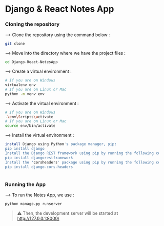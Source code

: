 # Django & React Notes App

### Cloning the repository

--> Clone the repository using the command below :
```bash
git clone 

```

--> Move into the directory where we have the project files : 
```bash
cd Django-React-NotesApp

```

--> Create a virtual environment :
```bash
# If you are on Windows
virtualenv env
# If you are on Linux or Mac
python -m venv env
```

--> Activate the virtual environment :
```bash
# If you are on Windows
.\env\Scripts\activate
# If you are on Linux or Mac
source env/bin/activate
```

--> Install the virtual environment :
```bash
install Django using Python's package manager, pip:
pip install django
Install the Django REST framework using pip by running the following command:
pip install djangorestframework
Install the 'corsheaders' package using pip by running the following command:
pip install django-cors-headers
```
#

### Running the App

--> To run the Notes App, we use :
```bash
python manage.py runserver
```

> ⚠ Then, the development server will be started at http://127.0.0.1:8000/

#

